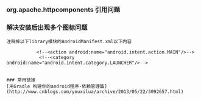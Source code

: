 ### org.apache.httpcomponents 引用问题


### 解决安装后出现多个图标问题
```
注释掉以下library模块的AndroidManifest.xml以下内容
```
<!--<intent-filter>-->
               <!--<action android:name="android.intent.action.MAIN"/>-->
                <!--<category android:name="android.intent.category.LAUNCHER"/>-->
<!--</intent-filter>-->
```

### 常用链接
[用Gradle 构建你的android程序-依赖管理篇](http://www.cnblogs.com/youxilua/archive/2013/05/22/3092657.html)    
